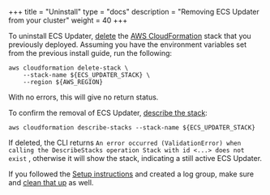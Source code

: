 +++
title = "Uninstall"
type = "docs"
description = "Removing ECS Updater from your cluster" 
weight = 40
+++

To uninstall ECS Updater, [delete](https://awscli.amazonaws.com/v2/documentation/api/latest/reference/cloudformation/delete-stack.html) the [AWS CloudFormation](https://aws.amazon.com/cloudformation/) stack that you previously deployed.
Assuming you have the environment variables set from the previous install guide, run the following:

```shell
aws cloudformation delete-stack \
    --stack-name ${ECS_UPDATER_STACK} \
    --region ${AWS_REGION}
```

With no errors, this will give no return status.

To confirm the removal of ECS Updater, [describe the stack](https://awscli.amazonaws.com/v2/documentation/api/latest/reference/cloudformation/describe-stacks.html):

```shell
aws cloudformation describe-stacks --stack-name ${ECS_UPDATER_STACK}
```

If deleted, the CLI returns `An error occurred (ValidationError) when calling the DescribeStacks operation Stack with id <...> does not exist` , otherwise it will show the stack, indicating a still active ECS Updater.

If you followed the [Setup instructions](../setup/) and created a log group, make sure and [clean that up](https://awscli.amazonaws.com/v2/documentation/api/latest/reference/logs/delete-log-group.html) as well.
